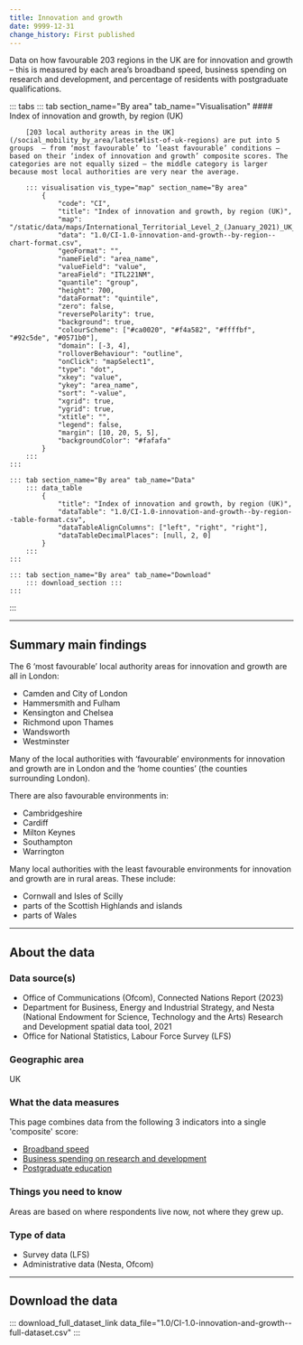 ```yaml
---
title: Innovation and growth
date: 9999-12-31
change_history: First published
---
```


Data on how favourable 203 regions in the UK are for innovation and growth – this is measured by each area’s broadband speed, business spending on research and development, and percentage of residents with postgraduate qualifications.

::: tabs
    ::: tab section_name="By area" tab_name="Visualisation"
        #### Index of innovation and growth, by region (UK)
        
        [203 local authority areas in the UK](/social_mobility_by_area/latest#list-of-uk-regions) are put into 5 groups  – from ‘most favourable’ to ‘least favourable’ conditions – based on their ‘index of innovation and growth’ composite scores. The categories are not equally sized – the middle category is larger because most local authorities are very near the average.

        ::: visualisation vis_type="map" section_name="By area"
            {
                "code": "CI",
                "title": "Index of innovation and growth, by region (UK)",
                "map": "/static/data/maps/International_Territorial_Level_2_(January_2021)_UK_BUC.json",
                "data": "1.0/CI-1.0-innovation-and-growth--by-region--chart-format.csv",
                "geoFormat": "",
                "nameField": "area_name",
                "valueField": "value",
                "areaField": "ITL221NM",
                "quantile": "group",
                "height": 700,
                "dataFormat": "quintile",
                "zero": false,
                "reversePolarity": true,
                "background": true,
                "colourScheme": ["#ca0020", "#f4a582", "#ffffbf", "#92c5de", "#0571b0"],
                "domain": [-3, 4],
                "rolloverBehaviour": "outline",
                "onClick": "mapSelect1",
                "type": "dot",
                "xkey": "value",
                "ykey": "area_name",
                "sort": "-value",
                "xgrid": true,
                "ygrid": true,
                "xtitle": "",
                "legend": false,
                "margin": [10, 20, 5, 5],
                "backgroundColor": "#fafafa"
            }
        :::
    :::

    ::: tab section_name="By area" tab_name="Data"
        ::: data_table
            {
                "title": "Index of innovation and growth, by region (UK)",
                "dataTable": "1.0/CI-1.0-innovation-and-growth--by-region--table-format.csv",
                "dataTableAlignColumns": ["left", "right", "right"],
                "dataTableDecimalPlaces": [null, 2, 0]
            }
        :::
    :::

    ::: tab section_name="By area" tab_name="Download"
        ::: download_section :::
    :::
:::

---

## Summary main findings
The 6 ‘most favourable’ local authority areas for innovation and growth are all in London:

* Camden and City of London
* Hammersmith and Fulham
* Kensington and Chelsea
* Richmond upon Thames
* Wandsworth
* Westminster

Many of the local authorities with ‘favourable’ environments for innovation and growth are in London and the ‘home counties’ (the counties surrounding London).

There are also favourable environments in:

* Cambridgeshire
* Cardiff
* Milton Keynes
* Southampton
* Warrington

Many local authorities with the least favourable environments for innovation and growth are in rural areas. These include:

* Cornwall and Isles of Scilly
* parts of the Scottish Highlands and islands
* parts of Wales

---

## About the data

### Data source(s)

* Office of Communications (Ofcom), Connected Nations Report (2023)
* Department for Business, Energy and Industrial Strategy, and Nesta (National Endowment for Science, Technology and the Arts) Research and Development spatial data tool, 2021
* Office for National Statistics, Labour Force Survey (LFS)

### Geographic area
UK

### What the data measures
This page combines data from the following 3 indicators into a single 'composite' score:

* [Broadband speed](/drivers_of_social_mobility/research_and_development_environment/broadband_speed/latest)
* [Business spending on research and development](/drivers_of_social_mobility/research_and_development_environment/business_spending_on_research_and_development/latest)
* [Postgraduate education](https://dev.social-mobility.data.gov.uk/drivers_of_social_mobility/research_and_development_environment/postgraduate_education/latest)

### Things you need to know
Areas are based on where respondents live now, not where they grew up.

### Type of data
* Survey data (LFS)
* Administrative data (Nesta, Ofcom)

---

## Download the data

::: download_full_dataset_link data_file="1.0/CI-1.0-innovation-and-growth--full-dataset.csv" :::
